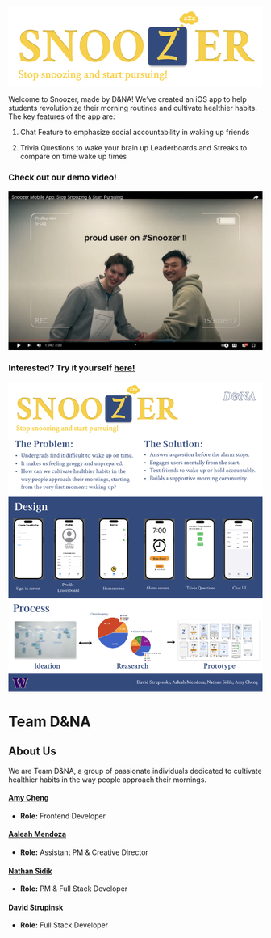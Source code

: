 ![Snoozer Logo and Tagline](heading.png)


Welcome to Snoozer, made by D&NA! We’ve created an iOS app to help students revolutionize their morning routines and cultivate healthier habits. The key features of the app are: 

1. Chat Feature to emphasize social accountability in waking up friends
  
2. Trivia Questions to wake your brain up Leaderboards and Streaks to compare on time wake up times

### Check out our demo video!

[![thumbnail](thumbnail.png)](https://www.youtube.com/watch?v=mNdaqW95iM8)

### Interested? Try it yourself [here!](https://uwsocialcomputing.github.io/D-NA/)

![Poster](SnoozerPoster.png)

# Team D&NA

## About Us

We are Team D&NA, a group of passionate individuals dedicated to cultivate healthier habits in the way people approach their mornings.

#### [Amy Cheng](www.linkedin.com/in/amy-chengg/)
- **Role:** Frontend Developer

#### [Aaleah Mendoza](https://www.linkedin.com/in/aaleah-mendoza-a3093117a/)
- **Role:** Assistant PM & Creative Director

#### [Nathan Sidik](https://www.linkedin.com/in/nathan-sidik/)
- **Role:** PM & Full Stack Developer

#### [David Strupinsk](https://www.linkedin.com/in/david-strupinski/)
- **Role:** Full Stack Developer
